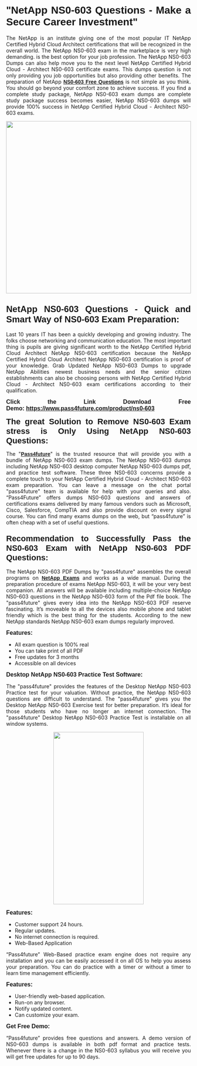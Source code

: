 
<h1 style="text-align: justify;"><span style="font-family:Tahoma,Geneva,sans-serif;"><strong>"NetApp NS0-603 Questions - Make a Secure Career Investment"</strong></span></h1>

<p style="text-align: justify;">The NetApp is an institute giving one of the most popular IT NetApp Certified Hybrid Cloud Architect certifications that will be recognized in the overall world. The NetApp NS0-603 exam in the marketplace is very high demanding. is the best option for your job profession. The NetApp NS0-603 Dumps can also help move you to the next level NetApp Certified Hybrid Cloud - Architect NS0-603 certificate exams. This dumps question is not only providing you job opportunities but also providing other benefits. The preparation of NetApp <span style="font-family:Tahoma,Geneva,sans-serif;"><strong><a href="https://www.pass4future.com/questions/netapp/ns0-603">NS0-603 Free Questions</a></strong></span> is not simple as you think. You should go beyond your comfort zone to achieve success. If you find a complete study package, NetApp NS0-603 exam dumps are complete study package success becomes easier, NetApp NS0-603 dumps will provide 100% success in NetApp Certified Hybrid Cloud - Architect NS0-603 exams.</p>

<p style="text-align: justify;"><a href="https://www.pass4future.com/product/ns0-603"><img alt="" src="https://lh3.googleusercontent.com/pw/AM-JKLVhEO4I138wJzOepD3laGU-R1M7eT-OTYdow6pCESip26lSeaxxzS9BVWUKuzj1e3L_MoxCfVgBEvV8ODwl1LGzlZbt6HJm3NXXplPwnYiBfuYM_eQCcVVRMaAwHdsl3AhHOZS-up7mzwmd4i4EpEGq=w1112-h625-no?authuser=0" style="width: 100%; height: 470px;" /></a></p>

<h2 style="text-align: justify;"><span style="font-size:24px;"><strong><span style="font-family:Tahoma,Geneva,sans-serif;">NetApp NS0-603 Questions - Quick and Smart Way of NS0-603 Exam Preparation:</span></strong></span></h2>

<p style="text-align: justify;">Last 10 years IT has been a quickly developing and growing industry. The folks choose networking and communication education. The most important thing is pupils are giving significant worth to the NetApp Certified Hybrid Cloud Architect NetApp NS0-603 certification because the NetApp Certified Hybrid Cloud Architect NetApp NS0-603 certification is proof of your knowledge. Grab Updated NetApp NS0-603 Dumps to upgrade NetApp Abilities newest business needs and the senior citizen establishments can also be choosing persons with NetApp Certified Hybrid Cloud - Architect NS0-603 exam certifications according to their qualification.</p>

<p style="text-align: justify;"><strong><span style="font-family:Lucida Sans Unicode,Lucida Grande,sans-serif;"><span style="font-size:16px;">Click the Link Download Free Demo: <a href="https://www.pass4future.com/product/ns0-603">https://www.pass4future.com/product/ns0-603</a></span></span></strong></p>

<p style="text-align: justify;"><strong><span style="font-size:22px;"><span style="font-family:Tahoma,Geneva,sans-serif;">The great Solution to Remove NS0-603 Exam stress is Only Using NetApp NS0-603 Questions:</span></span></strong></p>

<p style="text-align: justify;">The "<span style="font-family:Lucida Sans Unicode,Lucida Grande,sans-serif;"><a href="https://www.pass4future.com/"><strong>Pass4future</strong></a></span>" is the trusted resource that will provide you with a bundle of NetApp NS0-603 exam dumps. The NetApp NS0-603 dumps including NetApp NS0-603 desktop computer NetApp NS0-603 dumps pdf, and practice test software. These three NS0-603 concerns provide a complete touch to your NetApp Certified Hybrid Cloud - Architect NS0-603 exam preparation. You can leave a message on the chat portal "pass4future" team is available for help with your queries and also. “Pass4Future” offers dumps NS0-603 questions and answers of certifications exams delivered by many famous vendors such as Microsoft, Cisco, Salesforce, CompTIA and also provide discount on every signal course. You can find many exams dumps on the web, but “pass4future” is often cheap with a set of useful questions.</p>

<h3 style="text-align: justify;"><span style="font-size:22px;"><strong><span style="font-family:Tahoma,Geneva,sans-serif;">Recommendation to Successfully Pass the NS0-603 Exam with NetApp NS0-603 PDF Questions:</span></strong></span></h3>

<p style="text-align: justify;">The NetApp NS0-603 PDF Dumps by "pass4future" assembles the overall programs on <span style="font-family:Lucida Sans Unicode,Lucida Grande,sans-serif;"><strong><a href="https://www.pass4future.com/netapp">NetApp Exams</a></strong></span> and works as a wide manual. During the preparation procedure of exams NetApp NS0-603, it will be your very best companion. All answers will be available including multiple-choice NetApp NS0-603 questions in the NetApp NS0-603 form of the Pdf file book. The "pass4future" gives every idea into the NetApp NS0-603 PDF reserve fascinating. It’s moveable to all the devices also mobile phone and tablet friendly which is the best thing for the students. According to the new NetApp standards NetApp NS0-603 exam dumps regularly improved.</p>

<p style="text-align: justify;"><span style="font-family:Lucida Sans Unicode,Lucida Grande,sans-serif;"><span style="font-size:16px;"><strong>Features:</strong></span></span></p>

<ul>
	<li style="text-align: justify;">All exam question is 100% real</li>
	<li style="text-align: justify;">You can take print of all PDF</li>
	<li style="text-align: justify;">Free updates for 3 months </li>
	<li style="text-align: justify;">Accessible on all devices</li>
</ul>

<p style="text-align: justify;"><span style="font-family:Tahoma,Geneva,sans-serif;"><span style="font-size:16px;"><strong>Desktop NetApp NS0-603 Practice Test Software:</strong></span></span></p>

<p style="text-align: justify;">The "pass4future" provides the features of the Desktop NetApp NS0-603 Practice test for your valuation. Without practice, the NetApp NS0-603 questions are difficult to understand. The "pass4future" gives you the Desktop NetApp NS0-603 Exercise test for better preparation. It’s ideal for those students who have no longer an internet connection. The "pass4future" Desktop NetApp NS0-603 Practice Test is installable on all window systems.</p>

<p style="text-align: center;"><a href="https://www.pass4future.com/product/ns0-603"><img alt="" src="https://lh3.googleusercontent.com/pw/AM-JKLV3yUm3jiqqIo1xIsj1VJ_UeysYexQY-pRYO0rIFl3vg11QZioN-gzffpw2AfKqFynWuvoXOreWrWS0swpr4xmOSWfwII2jvatteuqrfxiWGFBSHPiZUCoi33jqeymK5dmu-0enyX6tayRCAMHw05jv=s625-no?authuser=0" style="width: 70%; height: 470px;" /></a></p>

<p style="text-align: justify;"><span style="font-size:16px;"><span style="font-family:Lucida Sans Unicode,Lucida Grande,sans-serif;"><strong>Features:</strong></span></span></p>

<ul>
	<li style="text-align: justify;">Customer support 24 hours. </li>
	<li style="text-align: justify;">Regular updates. </li>
	<li style="text-align: justify;">No internet connection is required.</li>
	<li style="text-align: justify;">Web-Based Application</li>
</ul>

<p style="text-align: justify;">“Pass4future” Web-Based practice exam engine does not require any installation and you can be easily accessed it on all OS to help you assess your preparation. You can do practice with a timer or without a timer to learn time management efficiently.</p>

<p style="text-align: justify;"><strong><span style="font-size:16px;"><span style="font-family:Lucida Sans Unicode,Lucida Grande,sans-serif;">Features:</span></span></strong></p>

<ul>
	<li style="text-align: justify;">User-friendly web-based application.</li>
	<li style="text-align: justify;">Run-on any browser. </li>
	<li style="text-align: justify;">Notify updated content.</li>
	<li style="text-align: justify;">Can customize your exam.</li>
</ul>

<p style="text-align: justify;"><span style="font-size:16px;"><span style="font-family:Lucida Sans Unicode,Lucida Grande,sans-serif;"><strong>Get Free Demo:</strong></span></span></p>

<p style="text-align: justify;">“Pass4future” provides free questions and answers. A demo version of NS0-603 dumps is available in both pdf format and practice tests. Whenever there is a change in the NS0-603 syllabus you will receive you will get free updates for up to 90 days. </p>

